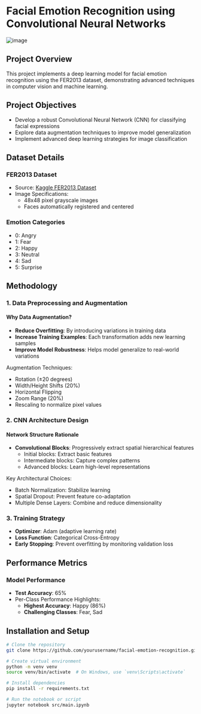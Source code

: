 # Facial Emotion Recognition using Convolutional Neural Networks

![image](https://github.com/user-attachments/assets/3aa8134b-95e3-4b3f-ab55-2ab4c6e2ff8b)


## Project Overview

This project implements a deep learning model for facial emotion recognition using the FER2013 dataset, demonstrating advanced techniques in computer vision and machine learning.

## Project Objectives

- Develop a robust Convolutional Neural Network (CNN) for classifying facial expressions
- Explore data augmentation techniques to improve model generalization
- Implement advanced deep learning strategies for image classification

## Dataset Details

### FER2013 Dataset

- Source: [Kaggle FER2013 Dataset](https://www.kaggle.com/datasets/msambare/fer2013)
- Image Specifications:
  - 48x48 pixel grayscale images
  - Faces automatically registered and centered

### Emotion Categories

- 0: Angry
- 1: Fear
- 2: Happy
- 3: Neutral
- 4: Sad
- 5: Surprise

## Methodology

### 1. Data Preprocessing and Augmentation

#### Why Data Augmentation?

- **Reduce Overfitting**: By introducing variations in training data
- **Increase Training Examples**: Each transformation adds new learning samples
- **Improve Model Robustness**: Helps model generalize to real-world variations

Augmentation Techniques:

- Rotation (±20 degrees)
- Width/Height Shifts (20%)
- Horizontal Flipping
- Zoom Range (20%)
- Rescaling to normalize pixel values

### 2. CNN Architecture Design

#### Network Structure Rationale

- **Convolutional Blocks**: Progressively extract spatial hierarchical features
  - Initial blocks: Extract basic features
  - Intermediate blocks: Capture complex patterns
  - Advanced blocks: Learn high-level representations

Key Architectural Choices:

- Batch Normalization: Stabilize learning
- Spatial Dropout: Prevent feature co-adaptation
- Multiple Dense Layers: Combine and reduce dimensionality

### 3. Training Strategy

- **Optimizer**: Adam (adaptive learning rate)
- **Loss Function**: Categorical Cross-Entropy
- **Early Stopping**: Prevent overfitting by monitoring validation loss

## Performance Metrics

### Model Performance

- **Test Accuracy**: 65%
- Per-Class Performance Highlights:
  - **Highest Accuracy**: Happy (86%)
  - **Challenging Classes**: Fear, Sad

## Installation and Setup

```bash
# Clone the repository
git clone https://github.com/yourusername/facial-emotion-recognition.git

# Create virtual environment
python -m venv venv
source venv/bin/activate  # On Windows, use `venv\Scripts\activate`

# Install dependencies
pip install -r requirements.txt

# Run the notebook or script
jupyter notebook src/main.ipynb
```
